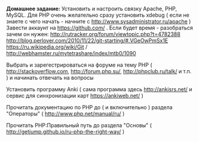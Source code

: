 **Домашнее задание:**
Установить и настроить связку Apache, PHP, MySQL.
Для PHP очень желательно сразу установить xdebug ( если не знаете с чего начать - начните с http://www.sysadministrator.ru/apache )
Завести аккаунт на https://github.com/ .
Если будет время - разобраться зачем он нужен:
http://rutracker.org/forum/viewtopic.php?t=4782388
http://blog.perlover.com/2010/11/22/git-starting/#.VGeOwPmSx1E
https://ru.wikipedia.org/wiki/Git /
http://webhamster.ru/mytetrashare/index/mtb0/1090

Выбрать и зарегестрироваться на форуме на тему PHP ( http://stackoverflow.com, http://forum.php.su/, http://phpclub.ru/talk/ и т.п. ) и начинать отвечать на вопросы

Установить программу Anki ( сама программа здесь http://ankisrs.net/ и сервис для синхронизации карт https://ankiweb.net/ )

Прочитать документацию по PHP до ( и включительно ) раздела "Операторы" ( http://www.php.net/manual/ru/ )

Прочитать PHP:Правильный путь до раздела "Основы" ( http://getjump.github.io/ru-php-the-right-way/ )

